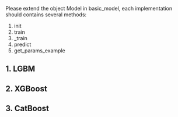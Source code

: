 Please extend the object Model in basic_model, each implementation should contains several methods:

1. init
2. train
3. _train
4. predict
5. get_params_example 

## 1. LGBM

## 2. XGBoost

## 3. CatBoost
